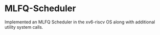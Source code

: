 # MLFQ-Scheduler
Implemented an MLFQ Scheduler in the xv6-riscv OS along with additional utility system calls.
